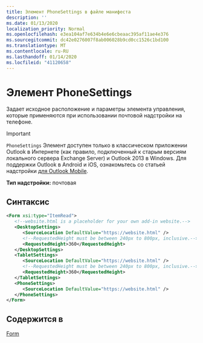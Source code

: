 ```yaml
---
title: Элемент PhoneSettings в файле манифеста
description: ''
ms.date: 01/13/2020
localization_priority: Normal
ms.openlocfilehash: e3ea104af7e634b4e6e6cbeaac395af11ae4e376
ms.sourcegitcommit: dc42e0276007f8ab006028b9cd0cc1526c1bd100
ms.translationtype: MT
ms.contentlocale: ru-RU
ms.lasthandoff: 01/14/2020
ms.locfileid: "41120658"
---
```

# <a name="phonesettings-element"></a>Элемент PhoneSettings

Задает исходное расположение и параметры элемента управления, которые применяются при использовании почтовой надстройки на телефоне.

> [!IMPORTANT]
> `PhoneSettings` Элемент доступен только в классическом приложении Outlook в Интернете (как правило, подключенный к старым версиям локального сервера Exchange Server) и Outlook 2013 в Windows. Для поддержки Outlook в Android и iOS, ознакомьтесь со статьей надстройки [для Outlook Mobile](/outlook/add-ins/outlook-mobile-addins).

**Тип надстройки:** почтовая

## <a name="syntax"></a>Синтаксис

```XML
<Form xsi:type="ItemRead">
   <!--website.html is a placeholder for your own add-in website.-->
   <DesktopSettings>
      <SourceLocation DefaultValue="https://website.html" />
      <!--RequestedHeight must be between 240px to 800px, inclusive.-->
      <RequestedHeight>360</RequestedHeight>
   </DesktopSettings>
   <TabletSettings>
      <SourceLocation DefaultValue="https://website.html" />
      <!--RequestedHeight must be between 240px to 800px, inclusive.-->
      <RequestedHeight>360</RequestedHeight>
   </TabletSettings>
   <PhoneSettings>
      <SourceLocation DefaultValue="https://website.html" />
   </PhoneSettings>
</Form>
```

## <a name="contained-in"></a>Содержится в

[Form](form.md)


